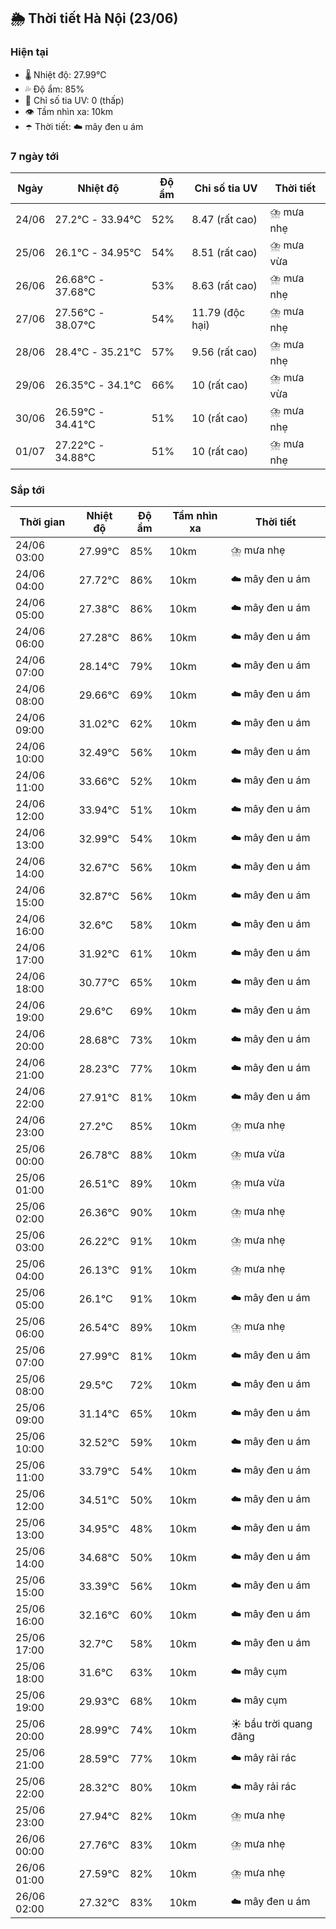 ## 🌦️ Thời tiết Hà Nội (23/06)

### Hiện tại

- 🌡️ Nhiệt độ: 27.99℃
- 💦 Độ ẩm: 85%
- 🌟 Chỉ số tia UV: 0 (thấp)
- 👁️ Tầm nhìn xa: 10km
- ☂️ Thời tiết: ☁️ mây đen u ám

### 7 ngày tới

| Ngày | Nhiệt độ | Độ ẩm | Chỉ số tia UV | Thời tiết |
| --- | --- | --- | --- | --- |
| 24/06 | 27.2℃ - 33.94℃ | 52% | 8.47 (rất cao) | ⛈️ mưa nhẹ |
| 25/06 | 26.1℃ - 34.95℃ | 54% | 8.51 (rất cao) | ⛈️ mưa vừa |
| 26/06 | 26.68℃ - 37.68℃ | 53% | 8.63 (rất cao) | ⛈️ mưa nhẹ |
| 27/06 | 27.56℃ - 38.07℃ | 54% | 11.79 (độc hại) | ⛈️ mưa nhẹ |
| 28/06 | 28.4℃ - 35.21℃ | 57% | 9.56 (rất cao) | ⛈️ mưa nhẹ |
| 29/06 | 26.35℃ - 34.1℃ | 66% | 10 (rất cao) | ⛈️ mưa vừa |
| 30/06 | 26.59℃ - 34.41℃ | 51% | 10 (rất cao) | ⛈️ mưa nhẹ |
| 01/07 | 27.22℃ - 34.88℃ | 51% | 10 (rất cao) | ⛈️ mưa nhẹ |

### Sắp tới

| Thời gian | Nhiệt độ | Độ ẩm | Tầm nhìn xa | Thời tiết |
| --- | --- | --- | --- | --- |
| 24/06 03:00 | 27.99℃ | 85% | 10km | ⛈️ mưa nhẹ |
| 24/06 04:00 | 27.72℃ | 86% | 10km | ☁️ mây đen u ám |
| 24/06 05:00 | 27.38℃ | 86% | 10km | ☁️ mây đen u ám |
| 24/06 06:00 | 27.28℃ | 86% | 10km | ☁️ mây đen u ám |
| 24/06 07:00 | 28.14℃ | 79% | 10km | ☁️ mây đen u ám |
| 24/06 08:00 | 29.66℃ | 69% | 10km | ☁️ mây đen u ám |
| 24/06 09:00 | 31.02℃ | 62% | 10km | ☁️ mây đen u ám |
| 24/06 10:00 | 32.49℃ | 56% | 10km | ☁️ mây đen u ám |
| 24/06 11:00 | 33.66℃ | 52% | 10km | ☁️ mây đen u ám |
| 24/06 12:00 | 33.94℃ | 51% | 10km | ☁️ mây đen u ám |
| 24/06 13:00 | 32.99℃ | 54% | 10km | ☁️ mây đen u ám |
| 24/06 14:00 | 32.67℃ | 56% | 10km | ☁️ mây đen u ám |
| 24/06 15:00 | 32.87℃ | 56% | 10km | ☁️ mây đen u ám |
| 24/06 16:00 | 32.6℃ | 58% | 10km | ☁️ mây đen u ám |
| 24/06 17:00 | 31.92℃ | 61% | 10km | ☁️ mây đen u ám |
| 24/06 18:00 | 30.77℃ | 65% | 10km | ☁️ mây đen u ám |
| 24/06 19:00 | 29.6℃ | 69% | 10km | ☁️ mây đen u ám |
| 24/06 20:00 | 28.68℃ | 73% | 10km | ☁️ mây đen u ám |
| 24/06 21:00 | 28.23℃ | 77% | 10km | ☁️ mây đen u ám |
| 24/06 22:00 | 27.91℃ | 81% | 10km | ☁️ mây đen u ám |
| 24/06 23:00 | 27.2℃ | 85% | 10km | ⛈️ mưa nhẹ |
| 25/06 00:00 | 26.78℃ | 88% | 10km | ⛈️ mưa vừa |
| 25/06 01:00 | 26.51℃ | 89% | 10km | ⛈️ mưa vừa |
| 25/06 02:00 | 26.36℃ | 90% | 10km | ⛈️ mưa nhẹ |
| 25/06 03:00 | 26.22℃ | 91% | 10km | ⛈️ mưa nhẹ |
| 25/06 04:00 | 26.13℃ | 91% | 10km | ⛈️ mưa nhẹ |
| 25/06 05:00 | 26.1℃ | 91% | 10km | ☁️ mây đen u ám |
| 25/06 06:00 | 26.54℃ | 89% | 10km | ⛈️ mưa nhẹ |
| 25/06 07:00 | 27.99℃ | 81% | 10km | ☁️ mây đen u ám |
| 25/06 08:00 | 29.5℃ | 72% | 10km | ☁️ mây đen u ám |
| 25/06 09:00 | 31.14℃ | 65% | 10km | ☁️ mây đen u ám |
| 25/06 10:00 | 32.52℃ | 59% | 10km | ☁️ mây đen u ám |
| 25/06 11:00 | 33.79℃ | 54% | 10km | ☁️ mây đen u ám |
| 25/06 12:00 | 34.51℃ | 50% | 10km | ☁️ mây đen u ám |
| 25/06 13:00 | 34.95℃ | 48% | 10km | ☁️ mây đen u ám |
| 25/06 14:00 | 34.68℃ | 50% | 10km | ☁️ mây đen u ám |
| 25/06 15:00 | 33.39℃ | 56% | 10km | ☁️ mây đen u ám |
| 25/06 16:00 | 32.16℃ | 60% | 10km | ☁️ mây đen u ám |
| 25/06 17:00 | 32.7℃ | 58% | 10km | ☁️ mây đen u ám |
| 25/06 18:00 | 31.6℃ | 63% | 10km | ☁️ mây cụm |
| 25/06 19:00 | 29.93℃ | 68% | 10km | ☁️ mây cụm |
| 25/06 20:00 | 28.99℃ | 74% | 10km | ☀️ bầu trời quang đãng |
| 25/06 21:00 | 28.59℃ | 77% | 10km | ☁️ mây rải rác |
| 25/06 22:00 | 28.32℃ | 80% | 10km | ☁️ mây rải rác |
| 25/06 23:00 | 27.94℃ | 82% | 10km | ⛈️ mưa nhẹ |
| 26/06 00:00 | 27.76℃ | 83% | 10km | ⛈️ mưa nhẹ |
| 26/06 01:00 | 27.59℃ | 82% | 10km | ⛈️ mưa nhẹ |
| 26/06 02:00 | 27.32℃ | 83% | 10km | ☁️ mây đen u ám |
